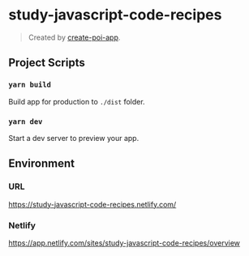 # study-javascript-code-recipes

> Created by [create-poi-app](https://poi.js.org).

## Project Scripts

### `yarn build`

Build app for production to `./dist` folder.

### `yarn dev`

Start a dev server to preview your app.



## Environment
### URL
https://study-javascript-code-recipes.netlify.com/

### Netlify
https://app.netlify.com/sites/study-javascript-code-recipes/overview
